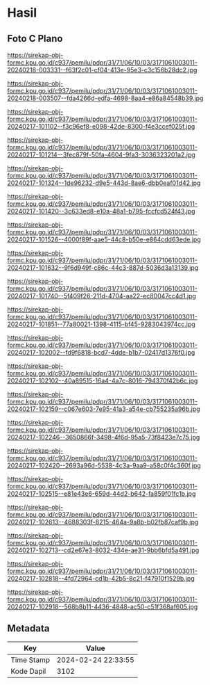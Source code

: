 # Hasil

## Foto C Plano

https://sirekap-obj-formc.kpu.go.id/c937/pemilu/pdpr/31/71/06/10/03/3171061003011-20240218-003331--f63f2c01-cf04-413e-95e3-c3c156b28dc2.jpg

https://sirekap-obj-formc.kpu.go.id/c937/pemilu/pdpr/31/71/06/10/03/3171061003011-20240218-003507--fda4266d-edfa-4698-8aa4-e86a84548b39.jpg

https://sirekap-obj-formc.kpu.go.id/c937/pemilu/pdpr/31/71/06/10/03/3171061003011-20240217-101102--f3c96ef8-e098-42de-8300-f4e3ccef025f.jpg

https://sirekap-obj-formc.kpu.go.id/c937/pemilu/pdpr/31/71/06/10/03/3171061003011-20240217-101214--3fec879f-50fa-4604-9fa3-3036323201a2.jpg

https://sirekap-obj-formc.kpu.go.id/c937/pemilu/pdpr/31/71/06/10/03/3171061003011-20240217-101324--1de96232-d9e5-443d-8ae6-dbb0eaf01d42.jpg

https://sirekap-obj-formc.kpu.go.id/c937/pemilu/pdpr/31/71/06/10/03/3171061003011-20240217-101420--3c633ed8-e10a-48a1-b795-fccfcd524f43.jpg

https://sirekap-obj-formc.kpu.go.id/c937/pemilu/pdpr/31/71/06/10/03/3171061003011-20240217-101526--4000f89f-aae5-44c8-b50e-e864cdd63ede.jpg

https://sirekap-obj-formc.kpu.go.id/c937/pemilu/pdpr/31/71/06/10/03/3171061003011-20240217-101632--9f6d949f-c86c-44c3-887d-5036d3a13139.jpg

https://sirekap-obj-formc.kpu.go.id/c937/pemilu/pdpr/31/71/06/10/03/3171061003011-20240217-101740--5f409f26-211d-4704-aa22-ec80047cc4d1.jpg

https://sirekap-obj-formc.kpu.go.id/c937/pemilu/pdpr/31/71/06/10/03/3171061003011-20240217-101851--77a80021-1398-4115-bf45-9283043974cc.jpg

https://sirekap-obj-formc.kpu.go.id/c937/pemilu/pdpr/31/71/06/10/03/3171061003011-20240217-102002--fd9f6818-bcd7-4dde-b1b7-02417d1376f0.jpg

https://sirekap-obj-formc.kpu.go.id/c937/pemilu/pdpr/31/71/06/10/03/3171061003011-20240217-102102--40a89515-16a4-4a7c-8016-794370f42b6c.jpg

https://sirekap-obj-formc.kpu.go.id/c937/pemilu/pdpr/31/71/06/10/03/3171061003011-20240217-102159--c067e603-7e95-41a3-a54e-cb755235a96b.jpg

https://sirekap-obj-formc.kpu.go.id/c937/pemilu/pdpr/31/71/06/10/03/3171061003011-20240217-102246--3650866f-3498-4f6d-95a5-73f8423e7c75.jpg

https://sirekap-obj-formc.kpu.go.id/c937/pemilu/pdpr/31/71/06/10/03/3171061003011-20240217-102420--2693a96d-5538-4c3a-9aa9-a58c0f4c360f.jpg

https://sirekap-obj-formc.kpu.go.id/c937/pemilu/pdpr/31/71/06/10/03/3171061003011-20240217-102515--e81e43e6-659d-44d2-b642-fa859f01fc1b.jpg

https://sirekap-obj-formc.kpu.go.id/c937/pemilu/pdpr/31/71/06/10/03/3171061003011-20240217-102613--4688303f-8215-464a-9a8b-b02fb87caf9b.jpg

https://sirekap-obj-formc.kpu.go.id/c937/pemilu/pdpr/31/71/06/10/03/3171061003011-20240217-102713--cd2e67e3-8032-434e-ae31-9bb6bfd5a491.jpg

https://sirekap-obj-formc.kpu.go.id/c937/pemilu/pdpr/31/71/06/10/03/3171061003011-20240217-102818--4fd72964-cd1b-42b5-8c21-f47910f1529b.jpg

https://sirekap-obj-formc.kpu.go.id/c937/pemilu/pdpr/31/71/06/10/03/3171061003011-20240217-102918--568b8b11-4436-4848-ac50-c51f368af605.jpg


## Metadata

| Key        | Value               |
| ---------- | ------------------- |
| Time Stamp | 2024-02-24 22:33:55 |
| Kode Dapil | 3102                |



